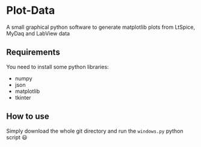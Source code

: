 # Plot-Data
A small graphical python software to generate matplotlib plots from LtSpice, MyDaq and LabView data

## Requirements

You need to install some python libraries:

- numpy 
- json 
- matplotlib 
- tkinter

## How to use

Simply download the whole git directory and run the `windows.py` python script 😃
